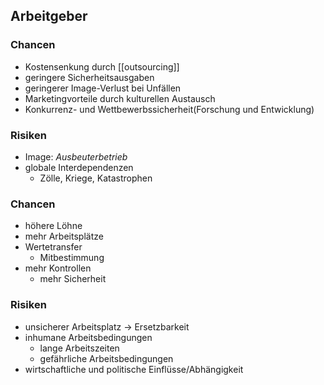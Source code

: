 ##  Arbeitgeber

### Chancen
- Kostensenkung durch [[outsourcing]]
- geringere Sicherheitsausgaben
- geringerer Image-Verlust bei Unfällen
- Marketingvorteile durch kulturellen Austausch
- Konkurrenz- und Wettbewerbssicherheit(Forschung und Entwicklung)
### Risiken
- Image: *Ausbeuterbetrieb*
- globale Interdependenzen
	- Zölle, Kriege, Katastrophen
### Chancen
- höhere Löhne
- mehr Arbeitsplätze
- Wertetransfer
	- Mitbestimmung
- mehr Kontrollen
	- mehr Sicherheit
### Risiken
- unsicherer Arbeitsplatz -> Ersetzbarkeit
- inhumane Arbeitsbedingungen
	- lange Arbeitszeiten
	- gefährliche Arbeitsbedingungen
- wirtschaftliche und politische Einflüsse/Abhängigkeit